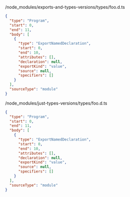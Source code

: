 /node_modules/exports-and-types-versions/types/foo.d.ts
```json
{
  "type": "Program",
  "start": 0,
  "end": 11,
  "body": [
    {
      "type": "ExportNamedDeclaration",
      "start": 0,
      "end": 10,
      "attributes": [],
      "declaration": null,
      "exportKind": "value",
      "source": null,
      "specifiers": []
    }
  ],
  "sourceType": "module"
}
```
/node_modules/just-types-versions/types/foo.d.ts
```json
{
  "type": "Program",
  "start": 0,
  "end": 11,
  "body": [
    {
      "type": "ExportNamedDeclaration",
      "start": 0,
      "end": 10,
      "attributes": [],
      "declaration": null,
      "exportKind": "value",
      "source": null,
      "specifiers": []
    }
  ],
  "sourceType": "module"
}
```
